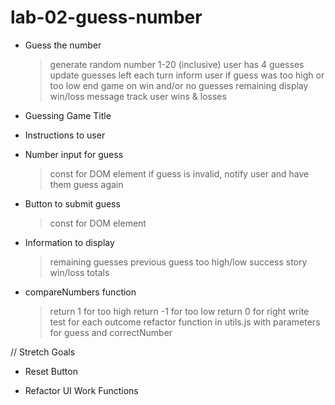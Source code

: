 # lab-02-guess-number

- Guess the number
  > generate random number 1-20 (inclusive)
  > user has 4 guesses
  > update guesses left each turn
  > inform user if guess was too high or too low
  > end game on win and/or no guesses remaining
  > display win/loss message
  > track user wins & losses

- Guessing Game Title

- Instructions to user

- Number input for guess
  > const for DOM element
  > if guess is invalid, notify user and have them guess again

- Button to submit guess
  > const for DOM element

- Information to display
  > remaining guesses
  > previous guess too high/low
  > success story
  > win/loss totals

- compareNumbers function
  > return 1 for too high
  > return -1 for too low
  > return 0 for right
  > write test for each outcome
  > refactor function in utils.js with parameters for guess and correctNumber





// Stretch Goals

- Reset Button

- Refactor UI Work Functions